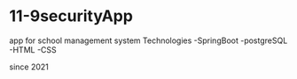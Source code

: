 # 11-9securityApp
app for school management system
 Technologies
   -SpringBoot
   -postgreSQL
   -HTML 
   -CSS
   
   since 2021
